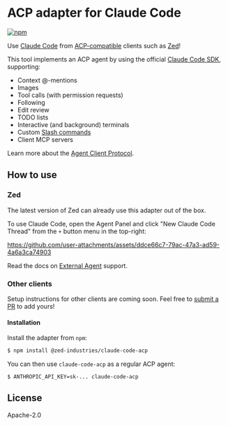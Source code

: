 # ACP adapter for Claude Code

[![npm](https://img.shields.io/npm/v/%40zed-industries%2Fclaude-code-acp)](https://www.npmjs.com/package/@zed-industries/claude-code-acp)

Use [Claude Code](https://www.anthropic.com/claude-code) from [ACP-compatible](https://agentclientprotocol.com) clients such as [Zed](https://zed.dev)!

This tool implements an ACP agent by using the official [Claude Code SDK](https://docs.anthropic.com/en/docs/claude-code/sdk/sdk-overview), supporting:

- Context @-mentions
- Images
- Tool calls (with permission requests)
- Following
- Edit review
- TODO lists
- Interactive (and background) terminals
- Custom [Slash commands](https://docs.anthropic.com/en/docs/claude-code/slash-commands)
- Client MCP servers

Learn more about the [Agent Client Protocol](https://agentclientprotocol.com/).

## How to use

### Zed

The latest version of Zed can already use this adapter out of the box.

To use Claude Code, open the Agent Panel and click "New Claude Code Thread" from the `+` button menu in the top-right:

https://github.com/user-attachments/assets/ddce66c7-79ac-47a3-ad59-4a6a3ca74903

Read the docs on [External Agent](https://zed.dev/docs/ai/external-agents) support.

### Other clients

Setup instructions for other clients are coming soon. Feel free to [submit a PR](https://github.com/zed-industries/claude-code-acp/pulls) to add yours!

#### Installation

Install the adapter from `npm`:

```bash
$ npm install @zed-industries/claude-code-acp
```

You can then use `claude-code-acp` as a regular ACP agent:

```
$ ANTHROPIC_API_KEY=sk-... claude-code-acp
```

## License

Apache-2.0
